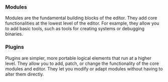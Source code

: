 


### Modules
Modules are the fundamental building blocks of the editor. They add core functionalities at the lowest level of the editor. For example, they allow you to add basic tools, such as tools for creating systems or debugging binaries.

### Plugins
Plugins are simpler, more portable logical elements that run at a higher level. They allow you to add, patch, or change the functionality of the core modules and editor. They let you modify or adapt modules without having to alter them directly.